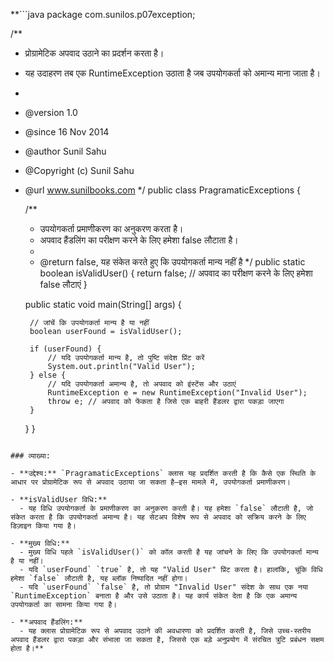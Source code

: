 **```java
package com.sunilos.p07exception;

/**
 * प्रोग्रामेटिक अपवाद उठाने का प्रदर्शन करता है।
 * यह उदाहरण तब एक RuntimeException उठाता है जब उपयोगकर्ता को अमान्य माना जाता है।
 * 
 * @version 1.0
 * @since 16 Nov 2014
 * @author Sunil Sahu
 * @Copyright (c) Sunil Sahu
 * @url www.sunilbooks.com
 */
public class PragramaticExceptions {

    /**
     * उपयोगकर्ता प्रमाणीकरण का अनुकरण करता है।
     * अपवाद हैंडलिंग का परीक्षण करने के लिए हमेशा false लौटाता है।
     * 
     * @return false, यह संकेत करते हुए कि उपयोगकर्ता मान्य नहीं है
     */
    public static boolean isValidUser() {
        return false; // अपवाद का परीक्षण करने के लिए हमेशा false लौटाएं
    }

    public static void main(String[] args) {

        // जांचें कि उपयोगकर्ता मान्य है या नहीं
        boolean userFound = isValidUser();

        if (userFound) {
            // यदि उपयोगकर्ता मान्य है, तो पुष्टि संदेश प्रिंट करें
            System.out.println("Valid User");
        } else {
            // यदि उपयोगकर्ता अमान्य है, तो अपवाद को इंस्टेंस और उठाएं
            RuntimeException e = new RuntimeException("Invalid User");
            throw e; // अपवाद को फेंकता है जिसे एक बाहरी हैंडलर द्वारा पकड़ा जाएगा
        }
    }
}
```

### व्याख्या:

- **उद्देश्य:** `PragramaticExceptions` क्लास यह प्रदर्शित करती है कि कैसे एक स्थिति के आधार पर प्रोग्रामेटिक रूप से अपवाद उठाया जा सकता है—इस मामले में, उपयोगकर्ता प्रमाणीकरण।

- **isValidUser विधि:** 
  - यह विधि उपयोगकर्ता के प्रमाणीकरण का अनुकरण करती है। यह हमेशा `false` लौटाती है, जो संकेत करता है कि उपयोगकर्ता अमान्य है। यह सेटअप विशेष रूप से अपवाद को सक्रिय करने के लिए डिज़ाइन किया गया है।

- **मुख्य विधि:**
  - मुख्य विधि पहले `isValidUser()` को कॉल करती है यह जांचने के लिए कि उपयोगकर्ता मान्य है या नहीं।
  - यदि `userFound` `true` है, तो यह "Valid User" प्रिंट करता है। हालांकि, चूंकि विधि हमेशा `false` लौटाती है, यह ब्लॉक निष्पादित नहीं होगा।
  - यदि `userFound` `false` है, तो प्रोग्राम "Invalid User" संदेश के साथ एक नया `RuntimeException` बनाता है और उसे उठाता है। यह कार्य संकेत देता है कि एक अमान्य उपयोगकर्ता का सामना किया गया है।

- **अपवाद हैंडलिंग:** 
  - यह क्लास प्रोग्रामेटिक रूप से अपवाद उठाने की अवधारणा को प्रदर्शित करती है, जिसे उच्च-स्तरीय अपवाद हैंडलर द्वारा पकड़ा और संभाला जा सकता है, जिससे एक बड़े अनुप्रयोग में संरचित त्रुटि प्रबंधन सक्षम होता है।**
